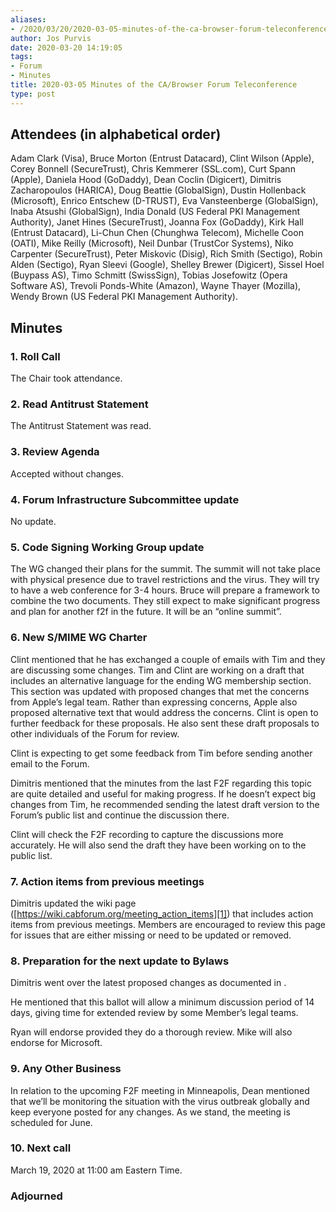 ```yaml
---
aliases:
- /2020/03/20/2020-03-05-minutes-of-the-ca-browser-forum-teleconference/
author: Jos Purvis
date: 2020-03-20 14:19:05
tags:
- Forum
- Minutes
title: 2020-03-05 Minutes of the CA/Browser Forum Teleconference
type: post
---
```


## Attendees (in alphabetical order)

Adam Clark (Visa), Bruce Morton (Entrust Datacard), Clint Wilson (Apple), Corey Bonnell (SecureTrust), Chris Kemmerer (SSL.com), Curt Spann (Apple), Daniela Hood (GoDaddy), Dean Coclin (Digicert), Dimitris Zacharopoulos (HARICA), Doug Beattie (GlobalSign), Dustin Hollenback (Microsoft), Enrico Entschew (D-TRUST), Eva Vansteenberge (GlobalSign), Inaba Atsushi (GlobalSign), India Donald (US Federal PKI Management Authority), Janet Hines (SecureTrust), Joanna Fox (GoDaddy), Kirk Hall (Entrust Datacard), Li-Chun Chen (Chunghwa Telecom), Michelle Coon (OATI), Mike Reilly (Microsoft), Neil Dunbar (TrustCor Systems), Niko Carpenter (SecureTrust), Peter Miskovic (Disig), Rich Smith (Sectigo), Robin Alden (Sectigo), Ryan Sleevi (Google), Shelley Brewer (Digicert), Sissel Hoel (Buypass AS), Timo Schmitt (SwissSign), Tobias Josefowitz (Opera Software AS), Trevoli Ponds-White (Amazon), Wayne Thayer (Mozilla), Wendy Brown (US Federal PKI Management Authority).

## Minutes

### 1. Roll Call

The Chair took attendance.

### 2. Read Antitrust Statement

The Antitrust Statement was read.

### 3. Review Agenda

Accepted without changes.

### 4. Forum Infrastructure Subcommittee update

No update.

### 5. Code Signing Working Group update

The WG changed their plans for the summit. The summit will not take place with physical presence due to travel restrictions and the virus. They will try to have a web conference for 3-4 hours. Bruce will prepare a framework to combine the two documents. They still expect to make significant progress and plan for another f2f in the future. It will be an “online summit”.

### 6. New S/MIME WG Charter

Clint mentioned that he has exchanged a couple of emails with Tim and they are discussing some changes. Tim and Clint are working on a draft that includes an alternative language for the ending WG membership section. This section was updated with proposed changes that met the concerns from Apple’s legal team. Rather than expressing concerns, Apple also proposed alternative text that would address the concerns. Clint is open to further feedback for these proposals. He also sent these draft proposals to other individuals of the Forum for review.

Clint is expecting to get some feedback from Tim before sending another email to the Forum.

Dimitris mentioned that the minutes from the last F2F regarding this topic are quite detailed and useful for making progress. If he doesn’t expect big changes from Tim, he recommended sending the latest draft version to the Forum’s public list and continue the discussion there.

Clint will check the F2F recording to capture the discussions more accurately. He will also send the draft they have been working on to the public list.

### 7. Action items from previous meetings

Dimitris updated the wiki page ([https://wiki.cabforum.org/meeting_action_items][1]) that includes action items from previous meetings. Members are encouraged to review this page for issues that are either missing or need to be updated or removed.

### 8. Preparation for the next update to Bylaws

Dimitris went over the latest proposed changes as documented in .

He mentioned that this ballot will allow a minimum discussion period of 14 days, giving time for extended review by some Member’s legal teams.

Ryan will endorse provided they do a thorough review. Mike will also endorse for Microsoft.

### 9. Any Other Business

In relation to the upcoming F2F meeting in Minneapolis, Dean mentioned that we’ll be monitoring the situation with the virus outbreak globally and keep everyone posted for any changes. As we stand, the meeting is scheduled for June.

### 10. Next call

March 19, 2020 at 11:00 am Eastern Time.

### Adjourned

[1]: https://wiki.cabforum.org/meeting_action_items